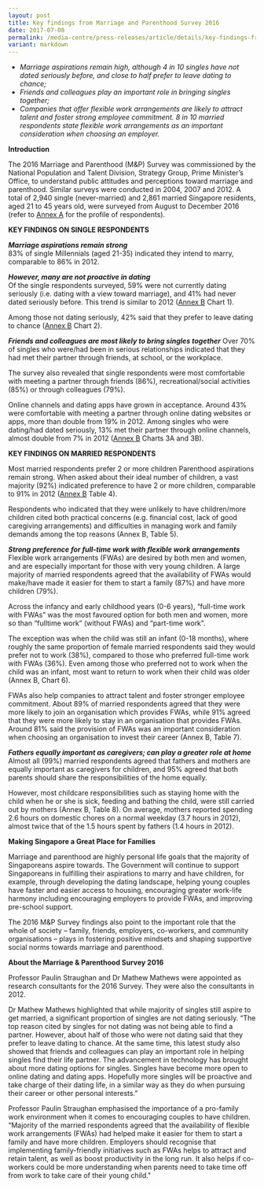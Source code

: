 ```yaml
---
layout: post
title: Key findings from Marriage and Parenthood Survey 2016
date: 2017-07-08
permalink: /media-centre/press-releases/article/details/key-findings-from-marriage-and-parenthood-survey-2016/
variant: markdown
---
```

* _Marriage aspirations remain high, although 4 in 10 singles have not dated seriously before, and close to half prefer to leave dating to chance;_  
* _Friends and colleagues play an important role in bringing singles together;_    
* _Companies that offer flexible work arrangements are likely to attract talent and foster strong employee commitment. 8 in 10 married respondents state flexible work arrangements as an important consideration when choosing an employer._  

**Introduction**

The 2016 Marriage and Parenthood (M&P) Survey was commissioned by the National Population and Talent Division, Strategy Group, Prime Minister’s Office, to understand public attitudes and perceptions toward marriage and parenthood. Similar surveys were conducted in 2004, 2007 and 2012. A total of 2,940 single (never-married) and 2,861 married Singapore residents, aged 21 to 45 years old, were surveyed from August to December 2016 (refer to [Annex A](/files/media-centre/press-releases/mp_survey_2016_annex_a.pdf) for the profile of respondents).

**KEY FINDINGS ON SINGLE RESPONDENTS**

_**Marriage aspirations remain strong**_  
83% of single Millennials (aged 21-35) indicated they intend to marry, comparable to 86% in 2012.

_**However, many are not proactive in dating**_  
Of the single respondents surveyed, 59% were not currently dating seriously (i.e. dating with a view toward marriage), and 41% had never dated seriously before. This trend is similar to 2012 ([Annex B](/files/media-centre/press-releases/mp_survey_2016_annex_b.pdf) Chart 1).

Among those not dating seriously, 42% said that they prefer to leave dating to chance ([Annex B](/files/media-centre/press-releases/mp_survey_2016_annex_b.pdf) Chart 2).

_**Friends and colleagues are most likely to bring singles together**_
Over 70% of singles who were/had been in serious relationships indicated that they had met their partner through friends, at school, or the workplace.

The survey also revealed that single respondents were most comfortable with meeting a partner through friends (86%), recreational/social activities (85%) or through colleagues (79%).

Online channels and dating apps have grown in acceptance. Around 43% were comfortable with meeting a partner through online dating websites or apps, more than double from 19% in 2012. Among singles who were dating/had dated seriously, 13% met their partner through online channels, almost double from 7% in 2012 ([Annex B](/files/media-centre/press-releases/mp_survey_2016_annex_b.pdf) Charts 3A and 3B).

**KEY FINDINGS ON MARRIED RESPONDENTS**

Most married respondents prefer 2 or more children
Parenthood aspirations remain strong. When asked about their ideal number of children, a vast majority (92%) indicated preference to have 2 or more children, comparable to 91% in 2012 ([Annex B](/files/media-centre/press-releases/mp_survey_2016_annex_b.pdf) Table 4).

Respondents who indicated that they were unlikely to have children/more children cited both practical concerns (e.g. financial cost, lack of good caregiving arrangements) and difficulties in managing work and family demands among the top reasons (Annex B, Table 5).

_**Strong preference for full-time work with flexible work arrangements**_  
Flexible work arrangements (FWAs) are desired by both men and women, and are especially important for those with very young children. A large majority of married respondents agreed that the availability of FWAs would make/have made it easier for them to start a family (87%) and have more children (79%).

Across the infancy and early childhood years (0-6 years), “full-time work with FWAs” was the most favoured option for both men and women, more so than “fulltime work” (without FWAs) and “part-time work”.

The exception was when the child was still an infant (0-18 months), where roughly the same proportion of female married respondents said they would prefer not to work (38%), compared to those who preferred full-time work with FWAs (36%). Even among those who preferred not to work when the child was an infant, most want to return to work when their child was older (Annex B, Chart 6).

FWAs also help companies to attract talent and foster stronger employee commitment. About 89% of married respondents agreed that they were more likely to join an organisation which provides FWAs, while 91% agreed that they were more likely to stay in an organisation that provides FWAs. Around 81% said the provision of FWAs was an important consideration when choosing an organisation to invest their career (Annex B, Table 7).

_**Fathers equally important as caregivers; can play a greater role at home**_  
Almost all (99%) married respondents agreed that fathers and mothers are equally important as caregivers for children, and 95% agreed that both parents should share the responsibilities of the home equally.

However, most childcare responsibilities such as staying home with the child when he or she is sick, feeding and bathing the child, were still carried out by mothers (Annex B, Table 8). On average, mothers reported spending 2.6 hours on domestic chores on a normal weekday (3.7 hours in 2012), almost twice that of the 1.5 hours spent by fathers (1.4 hours in 2012).

**Making Singapore a Great Place for Families**

Marriage and parenthood are highly personal life goals that the majority of Singaporeans aspire towards. The Government will continue to support Singaporeans in fulfilling their aspirations to marry and have children, for example, through developing the dating landscape, helping young couples have faster and easier access to housing, encouraging greater work-life harmony including encouraging employers to provide FWAs, and improving pre-school support.

The 2016 M&P Survey findings also point to the important role that the whole of society – family, friends, employers, co-workers, and community organisations – plays in fostering positive mindsets and shaping supportive social norms towards marriage and parenthood.

**About the Marriage & Parenthood Survey 2016**

Professor Paulin Straughan and Dr Mathew Mathews were appointed as research consultants for the 2016 Survey. They were also the consultants in 2012.

Dr Mathew Mathews highlighted that while majority of singles still aspire to get married, a significant proportion of singles are not dating seriously. “The top reason cited by singles for not dating was not being able to find a partner. However, about half of those who were not dating said that they prefer to leave dating to chance. At the same time, this latest study also showed that friends and colleagues can play an important role in helping singles find their life partner. The advancement in technology has brought about more dating options for singles. Singles have become more open to online dating and dating apps. Hopefully more singles will be proactive and take charge of their dating life, in a similar way as they do when pursuing their career or other personal interests.”

Professor Paulin Straughan emphasised the importance of a pro-family work environment when it comes to encouraging couples to have children. “Majority of the married respondents agreed that the availability of flexible work arrangements (FWAs) had helped make it easier for them to start a family and have more children. Employers should recognise that implementing family-friendly initiatives such as FWAs helps to attract and retain talent, as well as boost productivity in the long run. It also helps if co-workers could be more understanding when parents need to take time off from work to take care of their young child."